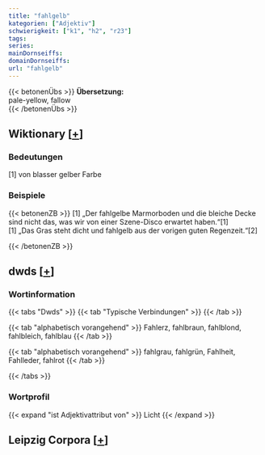 ```yaml
---
title: "fahlgelb"
kategorien: ["Adjektiv"]
schwierigkeit: ["k1", "h2", "r23"]
tags:
series:
mainDornseiffs:
domainDornseiffs:
url: "fahlgelb"
---
```


{{< betonenÜbs >}}
**Übersetzung:**  
pale-yellow, fallow  
{{< /betonenÜbs >}}

## Wiktionary [[+](https://de.wiktionary.org/wiki/fahlgelb)]

### Bedeutungen
[1] von blasser gelber Farbe  

### Beispiele
{{< betonenZB >}}
[1] „Der fahlgelbe Marmorboden und die bleiche Decke sind nicht das, was wir von einer Szene-Disco erwartet haben.“[1]  
[1] „Das Gras steht dicht und fahlgelb aus der vorigen guten Regenzeit.“[2]  

{{< /betonenZB >}}


## dwds [[+](https://www.dwds.de/wb/fahlgelb)]

### Wortinformation
{{< tabs "Dwds" >}}
{{< tab "Typische Verbindungen" >}}
{{< /tab >}}

{{< tab "alphabetisch vorangehend" >}}
Fahlerz, fahlbraun, fahlblond, fahlbleich, fahlblau
{{< /tab >}}

{{< tab "alphabetisch vorangehend" >}}
fahlgrau, fahlgrün, Fahlheit, Fahlleder, fahlrot
{{< /tab >}}

{{< /tabs >}}

### Wortprofil
{{< expand "ist Adjektivattribut von" >}} Licht {{< /expand >}}

## Leipzig Corpora [[+](https://corpora.uni-leipzig.de/en/res?word=fahlgelb&corpusId=deu_newscrawl-public_2018)]

